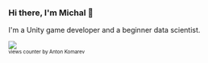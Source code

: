 ### Hi there, I'm Michal 👋

I'm a Unity game developer and a beginner data scientist.

<!--
**MichalMSlusarski/MichalMSlusarski** is a ✨ _special_ ✨ repository because its `README.md` (this file) appears on your GitHub profile.

Here are some ideas to get you started:

- 🔭 I’m currently working on ...
- 🌱 I’m currently learning ...
- 👯 I’m looking to collaborate on ...
- 🤔 I’m looking for help with ...
- 💬 Ask me about ...
- 📫 How to reach me: ...
- 😄 Pronouns: ...
- ⚡ Fun fact: ...
-->

![](https://komarev.com/ghpvc/?username=MichalMSlusarski&color=yellow) </br>
<sub><sup>views counter by Anton Komarev</sup></sub>
